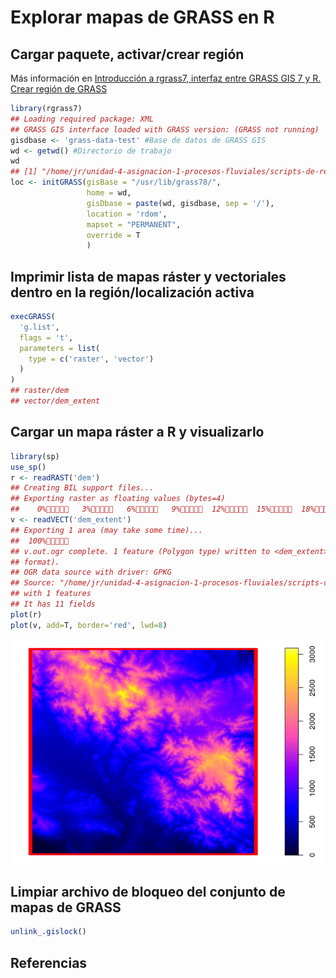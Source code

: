 Explorar mapas de GRASS en R
================

<!-- Este .md fue generado a partir del .Rmd homónimo. Edítese el .Rmd -->
Cargar paquete, activar/crear región
------------------------------------

Más información en [Introducción a rgrass7, interfaz entre GRASS GIS 7 y R. Crear región de GRASS](intro-rgrass.md)

``` r
library(rgrass7)
## Loading required package: XML
## GRASS GIS interface loaded with GRASS version: (GRASS not running)
gisdbase <- 'grass-data-test' #Base de datos de GRASS GIS
wd <- getwd() #Directorio de trabajo
wd
## [1] "/home/jr/unidad-4-asignacion-1-procesos-fluviales/scripts-de-referencia"
loc <- initGRASS(gisBase = "/usr/lib/grass78/",
                 home = wd,
                 gisDbase = paste(wd, gisdbase, sep = '/'),
                 location = 'rdom',
                 mapset = "PERMANENT",
                 override = T
                 )
```

Imprimir lista de mapas ráster y vectoriales dentro en la región/localización activa
------------------------------------------------------------------------------------

``` r
execGRASS(
  'g.list',
  flags = 't',
  parameters = list(
    type = c('raster', 'vector')
  )
)
## raster/dem
## vector/dem_extent
```

Cargar un mapa ráster a R y visualizarlo
----------------------------------------

``` r
library(sp)
use_sp()
r <- readRAST('dem')
## Creating BIL support files...
## Exporting raster as floating values (bytes=4)
##    0%   3%   6%   9%  12%  15%  18%  21%  24%  27%  30%  33%  36%  39%  42%  45%  48%  51%  54%  57%  60%  63%  66%  69%  72%  75%  78%  81%  84%  87%  90%  93%  96%  99% 100%
v <- readVECT('dem_extent')
## Exporting 1 area (may take some time)...
##  100%
## v.out.ogr complete. 1 feature (Polygon type) written to <dem_extent> (GPKG
## format).
## OGR data source with driver: GPKG 
## Source: "/home/jr/unidad-4-asignacion-1-procesos-fluviales/scripts-de-referencia/grass-data-test/rdom/PERMANENT/.tmp/rstudio-ubuntu-s-1vcpu-2gb-nyc3-01/192.0.gpkg", layer: "dem_extent"
## with 1 features
## It has 11 fields
plot(r)
plot(v, add=T, border='red', lwd=8)
```

![](img/unnamed-chunk-3-1.png)

Limpiar archivo de bloqueo del conjunto de mapas de GRASS
---------------------------------------------------------

``` r
unlink_.gislock()
```

Referencias
-----------
